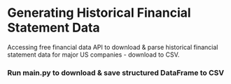 # Generating Historical Financial Statement Data
Accessing free financial data API to download & parse historical financial statement data for major US companies - download to CSV.

### Run main.py to download & save structured DataFrame to CSV
